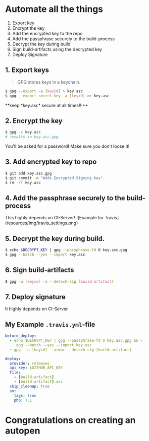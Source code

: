 # Automate all the things



1. <!-- .element: class="fragment" data-fragment-index="1"-->Export key
2. <!-- .element: class="fragment" data-fragment-index="2"-->Encrypt the key
3. <!-- .element: class="fragment" data-fragment-index="3"-->Add the encrypted key to the repo
4. <!-- .element: class="fragment" data-fragment-index="4"-->Add the passphrase securely to the build-process
5. <!-- .element: class="fragment" data-fragment-index="5"-->Decrypt the key during build
6. <!-- .element: class="fragment" data-fragment-index="6"-->Sign build-artifacts using the decrypted key
7. <!-- .element: class="fragment" data-fragment-index="7"-->Deploy Signature



## 1. Export keys

> <!-- .element: class="fragment" data-fragment-index="1"-->GPG stores keys in a keychain.

```bash
$ gpg --export -a [keyid] > key.asc
$ gpg --export-secret-key -a [keyid] >> key.asc 
```

<!-- .element: class="fragment" data-fragment-index="2"-->**keep *key.asc* secure at all times!!!**
 



## 2. Encrypt the key

```bash
$ gpg -c key.asc
# results in key.asc.gpg
```

<!-- .element: class="fragment" data-fragment-index="1"-->You'll be asked for a password! Make sure you don't loose it!



## 3. Add encrypted key to repo

```bash 
$ git add key.asc.gpg
$ git commit -m "Adds Encrypted Signing key"
$ rm -rf key.asc
```



## 4. Add the passphrase securely to the build-process

<!-- .element: class="fragment" data-fragment-index="1"-->This highly depends on CI-Server! 

<!-- .element: class="fragment" data-fragment-index="2"-->![Example for Travis](resources/img/travis_settings.png)





## 5. Decrypt the key during build.

```bash
$ echo $DECRYPT_KEY | gpg --passphrase-fd 0 key.asc.gpg  
$ gpg --batch --yes --import key.asc
```



## 6. Sign build-artifacts

```bash
$ gpg -u [keyid] -a --detach-sig [build-artifact]
```



## 7. Deploy signature

<!-- .element: class="fragment" data-fragment-index="1"-->It highly depends on CI-Server



## My Example ```.travis.yml```-file

```yml
before_deploy:
  - echo $DECRYPT_KEY | gpg --passphrase-fd 0 key.asc.gpg && \
     gpg --batch --yes --import key.asc
  - gpg  -u [keyid] --armor --detach-sig [build-artifact]

deploy:
  provider: releases
  api_key: $GITHUB_API_KEY
  file:
    - [build-artifact]
    - [build-artifact].asc
  skip_cleanup: true
  on:
    tags: true
    php: 7.1
```




# Congratulations on creating an autopen

